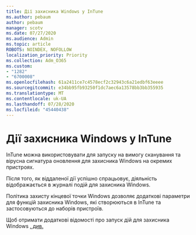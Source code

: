 ```yaml
---
title: Дії захисника Windows у InTune
ms.author: pebaum
author: pebaum
manager: scotv
ms.date: 07/27/2020
ms.audience: Admin
ms.topic: article
ROBOTS: NOINDEX, NOFOLLOW
localization_priority: Priority
ms.collection: Adm_O365
ms.custom:
- "1282"
- "6700008"
ms.openlocfilehash: 61a2411ce7c4578ecf2c32943c6a21edbf63eeee
ms.sourcegitcommit: e34bb95fb93250f1dc7aec6a13578bb3bb355935
ms.translationtype: MT
ms.contentlocale: uk-UA
ms.lasthandoff: 07/28/2020
ms.locfileid: "45440438"
---
```

# <a name="windows-defender-actions-in-intune"></a>Дії захисника Windows у InTune

InTune можна використовувати для запуску на вимогу сканування та вірусна сигнатура оновлення для захисника Windows на окремих пристроях.

Після того, як віддаленої дії успішно спрацьовує, діяльність відображається в журналі подій для захисника Windows.

Політика захисту кінцевої точки Windows дозволяє додаткові параметри для функцій захисника Windows, які створюються в InTune та застосовуються до наборів пристроїв.

Щоб отримати додаткові відомості про запуск дій для захисника Windows [, див.](https://docs.microsoft.com/windows/security/threat-protection/windows-defender-antivirus/run-scan-windows-defender-antivirus)